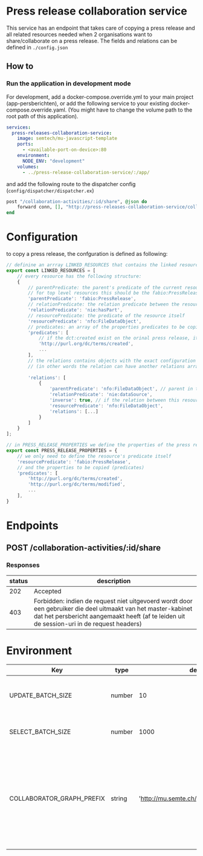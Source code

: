 # Press release collaboration service

This service has an endpoint that takes care of copying a press release and all related resources needed when 2 organisations want to share/collaborate on a press release.
The fields and relations can be defined in ```./config.json```

## How to

### Run the application in development mode

For development, add a docker-compose.override.yml to your main project (app-persberichten), or add the following
service to your existing docker-compose.override.yaml.
(You might have to change the volume path to the root path of this application).

```yaml
services:
  press-releases-collaboration-service:
    image: semtech/mu-javascript-template
    ports:
      - <available-port-on-device>:80
    environment:
      NODE_ENV: "development"
    volumes:
      - ../press-release-collaboration-service/:/app/
```

and add the following route to the dispatcher config (```config/dispatcher/dispatcher.ex```)

```elixir
post "/collaboration-activities/:id/share", @json do
    forward conn, [], "http://press-releases-collaboration-service/collaboration-activities/" <> id <> "/share"
end
```

# Configuration
to copy a press release, the confguration is defined as following:

```javascript
// definine an arrray LINKED_RESOURCES that contains the linked resources of a press release
export const LINKED_RESOURCES = [
    // every resource has the following structure:
    {
        // parentPredicate: the parent's predicate of the current resource,
        // for top level resources this should be the fabio:PressRelease
        'parentPredicate': 'fabio:PressRelease',
        // relationPredicate: the relation predicate between the resource and it's parent
        'relationPredicate': 'nie:hasPart',
        // resourcePredicate: the predicate of the resource itself
        'resourcePredicate': 'nfo:FileDataObject',
        // predicates: an array of the properties predicates to be copied if they exist in the db
        'predicates': [
            // if the dct:created exist on the orinal press release, it will be copied
            'http://purl.org/dc/terms/created',
            ...
        ],
        // the relations contains objects with the exact configuration as this one and can be nested as far as needed 
        // (in other words the relation can have another relations array if it needs to be copied as well)
        
        'relations': [
            {
                'parentPredicate': 'nfo:FileDataObject', // parent in this case is the one we definied above
                'relationPredicate': 'nie:dataSource',
                'inverse': true, // if the relation between this resource and it's parent is inversed
                'resourcePredicate': 'nfo:FileDataObject',
                'relations': [...]
            }
        ]
    }
];

// in PRESS_RELEASE_PROPERTIES we define the properties of the press release itself to be copied
export const PRESS_RELEASE_PROPERTIES = {
    // we only need to define the resource's predicate itself
    'resourcePredicate': 'fabio:PressRelease',
    // and the properties to be copied (predicates)
    'predicates': [
        'http://purl.org/dc/terms/created',
        'http://purl.org/dc/terms/modified',
        ...
    ],
}
```

# Endpoints

## POST /collaboration-activities/:id/share

### Responses

| status | description |
|-------|-------------|
| 202 | Accepted |
|403 | Forbidden: indien de request niet uitgevoerd wordt door een gebruiker die deel uitmaakt van het master-kabinet dat het persbericht aangemaakt heeft (af te leiden uit de session-uri in de request headers)|

# Environment

| Key | type | default | description |
|-----|------|---------|-------------|
| UPDATE_BATCH_SIZE | number | 10 | batch size for moving items between graphs |
| SELECT_BATCH_SIZE | number | 1000 | batch size selectiing items from graphs |
| COLLABORATOR_GRAPH_PREFIX | string | 'http://mu.semte.ch/graphs/organizations/' | the prefix to be used for the target graph where the collaborator data will be copied. the collaborator id will be added to the end. |


